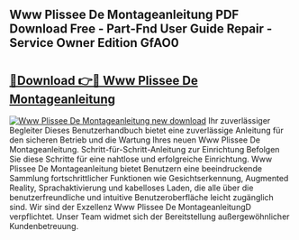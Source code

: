 ## Www Plissee De Montageanleitung PDF Download Free - Part-Fnd User Guide Repair - Service Owner Edition GfAO0

# <h2><a href="http://df8ibvc.blite.top/?on=Www+Plissee+De+Montageanleitung">🔗Download 👉🔴 Www Plissee De Montageanleitung</a></h2>

[![Www Plissee De Montageanleitung new download](https://i.imgur.com/lujVjoI.png)](http://df8ibvc.blite.top/?on=Www+Plissee+De+Montageanleitung)
Ihr zuverlässiger Begleiter Dieses Benutzerhandbuch bietet eine zuverlässige Anleitung für den sicheren Betrieb und die Wartung Ihres neuen Www Plissee De Montageanleitung. Schritt-für-Schritt-Anleitung zur Einrichtung Befolgen Sie diese Schritte für eine nahtlose und erfolgreiche Einrichtung. Www Plissee De Montageanleitung bietet Benutzern eine beeindruckende Sammlung fortschrittlicher Funktionen wie Gesichtserkennung, Augmented Reality, Sprachaktivierung und kabelloses Laden, die alle über die benutzerfreundliche und intuitive Benutzeroberfläche leicht zugänglich sind. Wir sind der Exzellenz Www Plissee De MontageanleitungD verpflichtet. Unser Team widmet sich der Bereitstellung außergewöhnlicher Kundenbetreuung.
